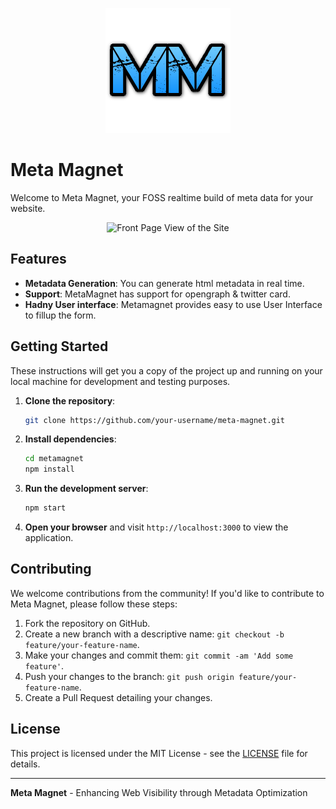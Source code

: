 <div align="center">

![Meta Magnet Logo](./src/assets/images/favicon.png)

</div>

# Meta Magnet

Welcome to Meta Magnet, your FOSS realtime build of meta data for your website.

<div align="center">

![Front Page View of the Site](https://i.ibb.co/6Y64sTb/screencapture-hms-site-netlify-app-profile-2024-02-21-22-38-06.png)

</div>

## Features

- **Metadata Generation**: You can generate html metadata in real time.
- **Support**: MetaMagnet has support for opengraph & twitter card.
- **Hadny User interface**: Metamagnet provides easy to use User Interface to fillup the form.

## Getting Started

These instructions will get you a copy of the project up and running on your local machine for development and testing purposes.

1. **Clone the repository**:

   ```sh
   git clone https://github.com/your-username/meta-magnet.git
   ```

2. **Install dependencies**:

   ```sh
   cd metamagnet
   npm install
   ```

3. **Run the development server**:

   ```sh
   npm start
   ```

4. **Open your browser** and visit `http://localhost:3000` to view the application.

## Contributing

We welcome contributions from the community! If you'd like to contribute to Meta Magnet, please follow these steps:

1. Fork the repository on GitHub.
2. Create a new branch with a descriptive name: `git checkout -b feature/your-feature-name`.
3. Make your changes and commit them: `git commit -am 'Add some feature'`.
4. Push your changes to the branch: `git push origin feature/your-feature-name`.
5. Create a Pull Request detailing your changes.

## License

This project is licensed under the MIT License - see the [LICENSE](./LICENSE) file for details.

---

**Meta Magnet** - Enhancing Web Visibility through Metadata Optimization
